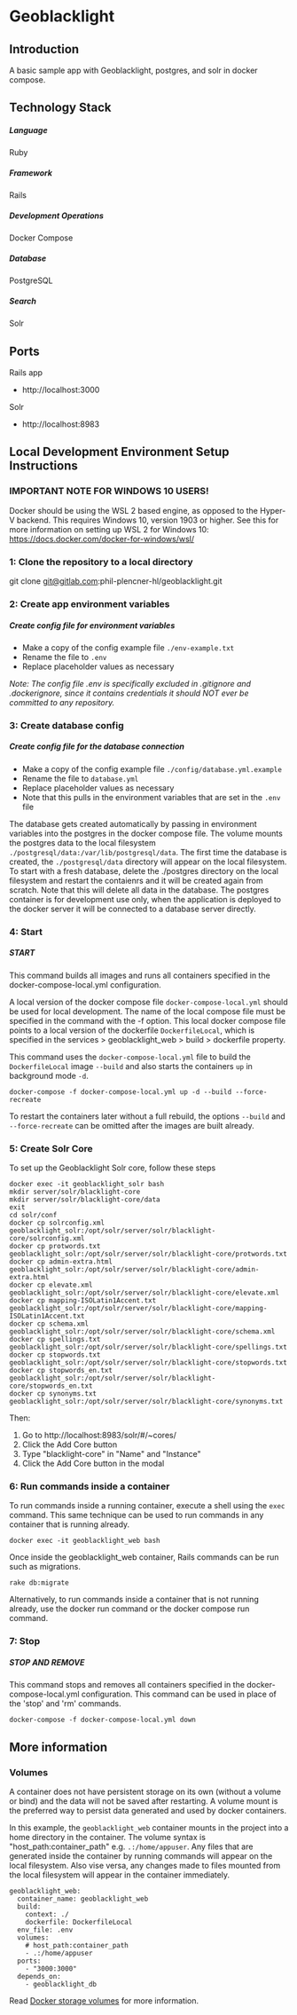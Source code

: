 # Geoblacklight

## Introduction

A basic sample app with Geoblacklight, postgres, and solr in docker compose.

## Technology Stack
##### Language
Ruby

##### Framework
Rails

##### Development Operations
Docker Compose

##### Database
PostgreSQL

##### Search
Solr

## Ports
Rails app
* http://localhost:3000

Solr
* http://localhost:8983

## Local Development Environment Setup Instructions

### IMPORTANT NOTE FOR WINDOWS 10 USERS!
Docker should be using the WSL 2 based engine, as opposed to the Hyper-V backend. This requires Windows 10, version 1903 or higher. See this for more information on setting up WSL 2 for Windows 10:
https://docs.docker.com/docker-for-windows/wsl/ 

### 1: Clone the repository to a local directory
git clone git@gitlab.com:phil-plencner-hl/geoblacklight.git

### 2: Create app environment variables

##### Create config file for environment variables
- Make a copy of the config example file `./env-example.txt`
- Rename the file to `.env`
- Replace placeholder values as necessary

*Note: The config file .env is specifically excluded in .gitignore and .dockerignore, since it contains credentials it should NOT ever be committed to any repository.*

### 3: Create database config

##### Create config file for the database connection
- Make a copy of the config example file `./config/database.yml.example`
- Rename the file to `database.yml`
- Replace placeholder values as necessary
- Note that this pulls in the environment variables that are set in the `.env` file

The database gets created automatically by passing in environment variables into the postgres in the docker compose file. The volume mounts the postgres data to the local filesystem `./postgresql/data:/var/lib/postgresql/data`. The first time the database is created, the `./postgresql/data` directory will appear on the local filesystem. To start with a fresh database, delete the ./postgres directory on the local filesystem and restart the contaienrs and it will be created again from scratch. Note that this will delete all data in the database. The postgres container is for development use only, when the application is deployed to the docker server it will be connected to a database server directly.

### 4: Start

##### START

This command builds all images and runs all containers specified in the docker-compose-local.yml configuration.

A local version of the docker compose file `docker-compose-local.yml` should be used for local development. The name of the local compose file must be specified in the command with the -f option. This local docker compose file points to a local version of the dockerfile `DockerfileLocal`, which is specified in the services > geoblacklight_web > build > dockerfile property.

This command uses the `docker-compose-local.yml` file to build the `DockerfileLocal` image `--build` and also starts the containers `up` in background mode `-d`.

```
docker-compose -f docker-compose-local.yml up -d --build --force-recreate
```

To restart the containers later without a full rebuild, the options `--build` and `--force-recreate` can be omitted after the images are built already.

### 5: Create Solr Core
To set up the Geoblacklight Solr core, follow these steps
```
docker exec -it geoblacklight_solr bash
mkdir server/solr/blacklight-core
mkdir server/solr/blacklight-core/data
exit
cd solr/conf
docker cp solrconfig.xml geoblacklight_solr:/opt/solr/server/solr/blacklight-core/solrconfig.xml
docker cp protwords.txt geoblacklight_solr:/opt/solr/server/solr/blacklight-core/protwords.txt
docker cp admin-extra.html geoblacklight_solr:/opt/solr/server/solr/blacklight-core/admin-extra.html
docker cp elevate.xml geoblacklight_solr:/opt/solr/server/solr/blacklight-core/elevate.xml
docker cp mapping-ISOLatin1Accent.txt geoblacklight_solr:/opt/solr/server/solr/blacklight-core/mapping-ISOLatin1Accent.txt
docker cp schema.xml geoblacklight_solr:/opt/solr/server/solr/blacklight-core/schema.xml
docker cp spellings.txt geoblacklight_solr:/opt/solr/server/solr/blacklight-core/spellings.txt
docker cp stopwords.txt geoblacklight_solr:/opt/solr/server/solr/blacklight-core/stopwords.txt
docker cp stopwords_en.txt geoblacklight_solr:/opt/solr/server/solr/blacklight-core/stopwords_en.txt
docker cp synonyms.txt geoblacklight_solr:/opt/solr/server/solr/blacklight-core/synonyms.txt
```

Then: 
1. Go to http://localhost:8983/solr/#/~cores/
2. Click the Add Core button
3. Type "blacklight-core" in "Name"  and "Instance" 
4. Click the Add Core button in the modal

### 6: Run commands inside a container
To run commands inside a running container, execute a shell using the `exec` command. This same technique can be used to run commands in any container that is running already.

```
docker exec -it geoblacklight_web bash
```

Once inside the geoblacklight_web container, Rails commands can be run such as migrations.

```
rake db:migrate
```

Alternatively, to run commands inside a container that is not running already, use the docker run command or the docker compose run command.

### 7: Stop

##### STOP AND REMOVE

This command stops and removes all containers specified in the docker-compose-local.yml configuration. This command can be used in place of the 'stop' and 'rm' commands.

```
docker-compose -f docker-compose-local.yml down
```

## More information
### Volumes
A container does not have persistent storage on its own (without a volume or bind) and the data will not be saved after restarting. A volume mount is the preferred way to persist data generated and used by docker containers.

In this example, the `geoblacklight_web` container mounts in the project into a home directory in the container. The volume syntax is "host_path:container_path" e.g. `.:/home/appuser`. Any files that are generated inside the container by running commands will appear on the local filesystem. Also vise versa, any changes made to files mounted from the local filesystem will appear in the container immediately.

  ```
  geoblacklight_web:
    container_name: geoblacklight_web
    build:
      context: ./
      dockerfile: DockerfileLocal
    env_file: .env
    volumes:
      # host_path:container_path
      - .:/home/appuser
    ports:
      - "3000:3000"
    depends_on:
      - geoblacklight_db
  ```

Read [Docker storage volumes](https://docs.docker.com/storage/volumes/) for more information.
